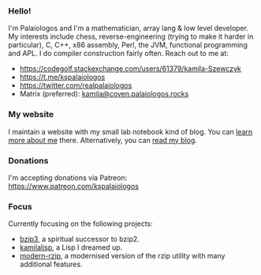 ### Hello!

I'm Palaiologos and I'm a mathematician, array lang & low level developer. My interests include chess, reverse-engineering (trying to make it harder in particular), C, C++, x86 assembly, Perl, the JVM, functional programming and APL. I do compiler construction fairly often. Reach out to me at:
- https://codegolf.stackexchange.com/users/61379/kamila-Szewczyk
- https://t.me/kspalaiologos
- https://twitter.com/realpalaiologos
- Matrix (preferred): kamila@coven.palaiologos.rocks

### My website

I maintain a website with my small lab notebook kind of blog. You can [learn more about me](https://palaiologos.rocks/) there. Alternatively, you can [read my blog](https://palaiologos.rocks/blog).

### Donations

I'm accepting donations via Patreon: https://www.patreon.com/kspalaiologos

### Focus

Currently focusing on the following projects:
- [bzip3](https://github.com/kspalaiologos/bzip3), a spiritual successor to bzip2.
- [kamilalisp](https://github.com/kspalaiologos/kamilalisp), a Lisp I dreamed up.
- [modern-rzip](https://github.com/modern-rzip/modern-rzip), a modernised version of the rzip utility with many additional features.
